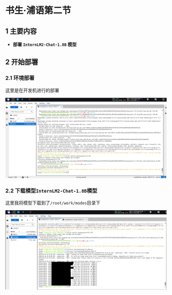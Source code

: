 # 书生·浦语第二节

## 1 **主要内容**
- **部署 `InternLM2-Chat-1.8B` 模型**

## 2 **开始部署**

### 2.1 **环境部署**
这里是在开发机进行的部署

![alt text](image/img1.png)

### 2.2 **下载模型`InternLM2-Chat-1.8B`模型**

这里我将模型下载到了`/root/work/modes`目录下

![all text](image/img2.png)
